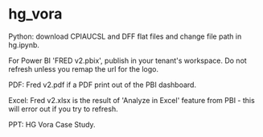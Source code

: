# hg_vora

Python:
download CPIAUCSL and DFF flat files and change file path in hg.ipynb.

For Power BI 'FRED v2.pbix', publish in your tenant's workspace.  Do not refresh unless you remap the url for the logo.

PDF: Fred v2.pdf if a PDF print out of the PBI dashboard.

Excel: Fred v2.xlsx is the result of 'Analyze in Excel' feature from PBI - this will error out if you try to refresh.

PPT: HG Vora Case Study.
